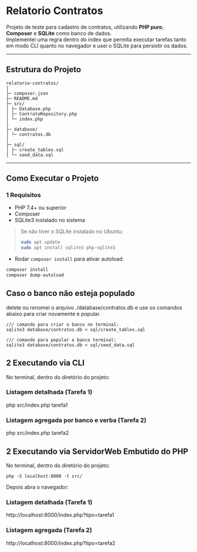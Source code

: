 # Relatorio Contratos

Projeto de teste para cadastro de contratos, utilizando **PHP puro**, **Composer** e **SQLite** como banco de dados.  
Implementei uma regra dentro do index que permita executar tarefas tanto em modo CLI quanto no navegador e usei o SQLite para persistir os dados.

---

## Estrutura do Projeto
```
relatorio-contratos/
│
├─ composer.json
├─ README.md
├─ src/
│ ├─ Database.php
│ ├─ ContratoRepository.php
│ └─ index.php
│
├─ database/
│ └─ contratos.db
│
├─ sql/
│ ├─ create_tables.sql
│ └─ seed_data.sql
```


---

## Como Executar o Projeto

### 1 Requisitos

- PHP 7.4+ ou superior
- Composer
- SQLite3 instalado no sistema

> Se não tiver o SQLite instalado no Ubuntu:
> ```bash
> sudo apt update
> sudo apt install sqlite3 php-sqlite3
> ```

- Rodar `composer install` para ativar autoload:

```bash
composer install
composer dump-autoload
```

## Caso o banco não esteja populado
delete ou renomei o arquivo ./database/contratos.db
e use os comandos abaixo para criar novamente e popular.
```
/// comando para criar o banco no terminal:
sqlite3 database/contratos.db < sql/create_tables.sql

/// comando para popular o banco terminal:
sqlite3 database/contratos.db < sql/seed_data.sql
```

## 2 Executando via CLI
No terminal, dentro do diretório do projeto:

### Listagem detalhada (Tarefa 1)
php src/index.php tarefa1

### Listagem agregada por banco e verba (Tarefa 2)
php src/index.php tarefa2


## 2 Executando via ServidorWeb Embutido do PHP
No terminal, dentro do diretório do projeto:
```
php -S localhost:8000 -t src/

```
Depois abra o navegador:

### Listagem detalhada (Tarefa 1)
http://localhost:8000/index.php?tipo=tarefa1

### Listagem agregada (Tarefa 2)
http://localhost:8000/index.php?tipo=tarefa2


